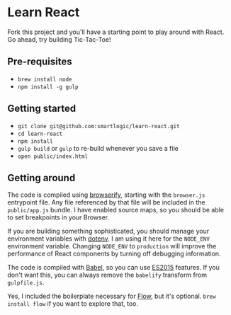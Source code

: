 # Learn React

Fork this project and you'll have a starting point to play around with React. Go ahead, try building Tic-Tac-Toe!

## Pre-requisites

* `brew install node`
* `npm install -g gulp`

## Getting started

* `git clone git@github.com:smartlogic/learn-react.git`
* `cd learn-react`
* `npm install`
* `gulp build` or `gulp` to re-build whenever you save a file
* `open public/index.html`

## Getting around

The code is compiled using [browserify](http://browserify.org/), starting with the `browser.js` entrypoint file. Any file referenced by that file will be included in the `public/app.js` bundle. I have enabled source maps, so you should be able to set breakpoints in your Browser.

If you are building something sophisticated, you should manage your environment variables with [dotenv](https://github.com/motdotla/dotenv). I am using it here for the `NODE_ENV` environment variable. Changing `NODE_ENV` to `production` will improve the performance of React components by turning off debugging information.

The code is compiled with [Babel](https://babeljs.io/), so you can use [ES2015](https://babeljs.io/docs/learn-es2015/) features. If you don't want this, you can always remove the `babelify` transform from `gulpfile.js`.

Yes, I included the boilerplate necessary for [Flow](http://flowtype.org/), but it's optional. `brew install flow` if you want to explore that, too.
